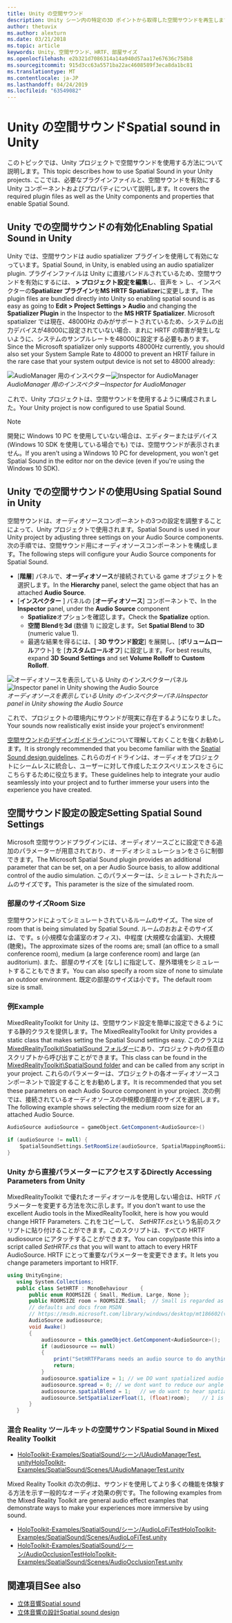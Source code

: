 ```yaml
---
title: Unity の空間サウンド
description: Unity シーン内の特定の3D ポイントから取得した空間サウンドを再生します。
author: thetuvix
ms.author: alexturn
ms.date: 03/21/2018
ms.topic: article
keywords: Unity、空間サウンド、HRTF、部屋サイズ
ms.openlocfilehash: e2b321d7086314a14a940d57aa17e67636c758b8
ms.sourcegitcommit: 915d3cc63a5571ba22ac4608589f3eca8da1bc81
ms.translationtype: MT
ms.contentlocale: ja-JP
ms.lasthandoff: 04/24/2019
ms.locfileid: "63549082"
---
```

# <a name="spatial-sound-in-unity"></a><span data-ttu-id="5a6ed-104">Unity の空間サウンド</span><span class="sxs-lookup"><span data-stu-id="5a6ed-104">Spatial sound in Unity</span></span>

<span data-ttu-id="5a6ed-105">このトピックでは、Unity プロジェクトで空間サウンドを使用する方法について説明します。</span><span class="sxs-lookup"><span data-stu-id="5a6ed-105">This topic describes how to use Spatial Sound in your Unity projects.</span></span> <span data-ttu-id="5a6ed-106">ここでは、必要なプラグインファイルと、空間サウンドを有効にする Unity コンポーネントおよびプロパティについて説明します。</span><span class="sxs-lookup"><span data-stu-id="5a6ed-106">It covers the required plugin files as well as the Unity components and properties that enable Spatial Sound.</span></span>

## <a name="enabling-spatial-sound-in-unity"></a><span data-ttu-id="5a6ed-107">Unity での空間サウンドの有効化</span><span class="sxs-lookup"><span data-stu-id="5a6ed-107">Enabling Spatial Sound in Unity</span></span>

<span data-ttu-id="5a6ed-108">Unity では、空間サウンドは audio spatializer プラグインを使用して有効になっています。</span><span class="sxs-lookup"><span data-stu-id="5a6ed-108">Spatial Sound, in Unity, is enabled using an audio spatializer plugin.</span></span> <span data-ttu-id="5a6ed-109">プラグインファイルは Unity に直接バンドルされているため、空間サウンドを有効にするには、 **> プロジェクト設定を編集**し、音声を > し、インスペクターの**Spatializer プラグイン**を**MS HRTF Spatializer**に変更します。</span><span class="sxs-lookup"><span data-stu-id="5a6ed-109">The plugin files are bundled directly into Unity so enabling spatial sound is as easy as going to **Edit > Project Settings > Audio** and changing the **Spatializer Plugin** in the Inspector to the **MS HRTF Spatializer**.</span></span> <span data-ttu-id="5a6ed-110">Microsoft spatializer では現在、48000Hz のみがサポートされているため、システムの出力デバイスが48000に設定されていない場合、まれに HRTF の障害が発生しないように、システムのサンプルレートを48000に設定する必要もあります。</span><span class="sxs-lookup"><span data-stu-id="5a6ed-110">Since the Microsoft spatializer only supports 48000Hz currently, you should also set your System Sample Rate to 48000 to prevent an HRTF failure in the rare case that your system output device is not set to 48000 already:</span></span>

<span data-ttu-id="5a6ed-111">![AudioManager 用のインスペクター](images/audio-250px.png)</span><span class="sxs-lookup"><span data-stu-id="5a6ed-111">![Inspector for AudioManager](images/audio-250px.png)</span></span><br>
<span data-ttu-id="5a6ed-112">*AudioManager 用のインスペクター*</span><span class="sxs-lookup"><span data-stu-id="5a6ed-112">*Inspector for AudioManager*</span></span>

<span data-ttu-id="5a6ed-113">これで、Unity プロジェクトは、空間サウンドを使用するように構成されました。</span><span class="sxs-lookup"><span data-stu-id="5a6ed-113">Your Unity project is now configured to use Spatial Sound.</span></span>

>[!NOTE]
><span data-ttu-id="5a6ed-114">開発に Windows 10 PC を使用していない場合は、エディターまたはデバイス (Windows 10 SDK を使用している場合でも) では、空間サウンドが表示されません。</span><span class="sxs-lookup"><span data-stu-id="5a6ed-114">If you aren't using a Windows 10 PC for development, you won't get Spatial Sound in the editor nor on the device (even if you're using the Windows 10 SDK).</span></span>

## <a name="using-spatial-sound-in-unity"></a><span data-ttu-id="5a6ed-115">Unity での空間サウンドの使用</span><span class="sxs-lookup"><span data-stu-id="5a6ed-115">Using Spatial Sound in Unity</span></span>

<span data-ttu-id="5a6ed-116">空間サウンドは、オーディオソースコンポーネントの3つの設定を調整することによって、Unity プロジェクトで使用されます。</span><span class="sxs-lookup"><span data-stu-id="5a6ed-116">Spatial Sound is used in your Unity project by adjusting three settings on your Audio Source components.</span></span> <span data-ttu-id="5a6ed-117">次の手順では、空間サウンド用にオーディオソースコンポーネントを構成します。</span><span class="sxs-lookup"><span data-stu-id="5a6ed-117">The following steps will configure your Audio Source components for Spatial Sound.</span></span>
* <span data-ttu-id="5a6ed-118">[**階層**] パネルで、**オーディオソース**が接続されている game オブジェクトを選択します。</span><span class="sxs-lookup"><span data-stu-id="5a6ed-118">In the **Hierarchy** panel, select the game object that has an attached **Audio Source**.</span></span>
* <span data-ttu-id="5a6ed-119">[**インスペクター** ] パネルの [**オーディオソース**] コンポーネントで、</span><span class="sxs-lookup"><span data-stu-id="5a6ed-119">In the **Inspector** panel, under the **Audio Source** component</span></span>
    * <span data-ttu-id="5a6ed-120">**Spatialize**オプションを確認します。</span><span class="sxs-lookup"><span data-stu-id="5a6ed-120">Check the **Spatialize** option.</span></span>
    * <span data-ttu-id="5a6ed-121">**空間 Blend**を**3d** (数値 1) に設定します。</span><span class="sxs-lookup"><span data-stu-id="5a6ed-121">Set **Spatial Blend** to **3D** (numeric value 1).</span></span>
    * <span data-ttu-id="5a6ed-122">最適な結果を得るには、[ **3D サウンド設定**] を展開し、[**ボリュームロール**アウト] を [**カスタムロールオフ**] に設定します。</span><span class="sxs-lookup"><span data-stu-id="5a6ed-122">For best results, expand **3D Sound Settings** and set **Volume Rolloff** to **Custom Rolloff**.</span></span>

<span data-ttu-id="5a6ed-123">![オーディオソースを表示している Unity のインスペクターパネル](images/audiosource.png)</span><span class="sxs-lookup"><span data-stu-id="5a6ed-123">![Inspector panel in Unity showing the Audio Source](images/audiosource.png)</span></span><br>
<span data-ttu-id="5a6ed-124">*オーディオソースを表示している Unity のインスペクターパネル*</span><span class="sxs-lookup"><span data-stu-id="5a6ed-124">*Inspector panel in Unity showing the Audio Source*</span></span>

<span data-ttu-id="5a6ed-125">これで、プロジェクトの環境内にサウンドが現実に存在するようになりました。</span><span class="sxs-lookup"><span data-stu-id="5a6ed-125">Your sounds now realistically exist inside your project's environment!</span></span>

<span data-ttu-id="5a6ed-126">[空間サウンドのデザインガイドライン](spatial-sound-design.md)について理解しておくことを強くお勧めします。</span><span class="sxs-lookup"><span data-stu-id="5a6ed-126">It is strongly recommended that you become familiar with the [Spatial Sound design guidelines](spatial-sound-design.md).</span></span> <span data-ttu-id="5a6ed-127">これらのガイドラインは、オーディオをプロジェクトにシームレスに統合し、ユーザーに対して作成したエクスペリエンスをさらにこちらするために役立ちます。</span><span class="sxs-lookup"><span data-stu-id="5a6ed-127">These guidelines help to integrate your audio seamlessly into your project and to further immerse your users into the experience you have created.</span></span>

## <a name="setting-spatial-sound-settings"></a><span data-ttu-id="5a6ed-128">空間サウンド設定の設定</span><span class="sxs-lookup"><span data-stu-id="5a6ed-128">Setting Spatial Sound Settings</span></span>

<span data-ttu-id="5a6ed-129">Microsoft 空間サウンドプラグインには、オーディオソースごとに設定できる追加のパラメーターが用意されており、オーディオシミュレーションをさらに制御できます。</span><span class="sxs-lookup"><span data-stu-id="5a6ed-129">The Microsoft Spatial Sound plugin provides an additional parameter that can be set, on a per Audio Source basis, to allow additional control of the audio simulation.</span></span> <span data-ttu-id="5a6ed-130">このパラメーターは、シミュレートされたルームのサイズです。</span><span class="sxs-lookup"><span data-stu-id="5a6ed-130">This parameter is the size of the simulated room.</span></span>

### <a name="room-size"></a><span data-ttu-id="5a6ed-131">部屋のサイズ</span><span class="sxs-lookup"><span data-stu-id="5a6ed-131">Room Size</span></span>

<span data-ttu-id="5a6ed-132">空間サウンドによってシミュレートされているルームのサイズ。</span><span class="sxs-lookup"><span data-stu-id="5a6ed-132">The size of room that is being simulated by Spatial Sound.</span></span> <span data-ttu-id="5a6ed-133">ルームのおおよそのサイズは、です。s (小規模な会議室のオフィス)、中程度 (大規模な会議室)、大規模 (聴衆)。</span><span class="sxs-lookup"><span data-stu-id="5a6ed-133">The approximate sizes of the rooms are; small (an office to a small conference room), medium (a large conference room) and large (an auditorium).</span></span> <span data-ttu-id="5a6ed-134">また、部屋のサイズを [なし] に指定して、屋外環境をシミュレートすることもできます。</span><span class="sxs-lookup"><span data-stu-id="5a6ed-134">You can also specify a room size of none to simulate an outdoor environment.</span></span> <span data-ttu-id="5a6ed-135">既定の部屋のサイズは小です。</span><span class="sxs-lookup"><span data-stu-id="5a6ed-135">The default room size is small.</span></span>

### <a name="example"></a><span data-ttu-id="5a6ed-136">例</span><span class="sxs-lookup"><span data-stu-id="5a6ed-136">Example</span></span>

<span data-ttu-id="5a6ed-137">MixedRealityToolkit for Unity は、空間サウンド設定を簡単に設定できるようにする静的クラスを提供します。</span><span class="sxs-lookup"><span data-stu-id="5a6ed-137">The MixedRealityToolkit for Unity provides a static class that makes setting the Spatial Sound settings easy.</span></span> <span data-ttu-id="5a6ed-138">このクラスは[MixedRealityToolkit\SpatialSound フォルダー](https://github.com/Microsoft/MixedRealityToolkit-Unity/tree/htk_release/Assets/HoloToolkit/SpatialSound)にあり、プロジェクト内の任意のスクリプトから呼び出すことができます。</span><span class="sxs-lookup"><span data-stu-id="5a6ed-138">This class can be found in the [MixedRealityToolkit\SpatialSound folder](https://github.com/Microsoft/MixedRealityToolkit-Unity/tree/htk_release/Assets/HoloToolkit/SpatialSound) and can be called from any script in your project.</span></span> <span data-ttu-id="5a6ed-139">これらのパラメーターは、プロジェクトの各オーディオソースコンポーネントで設定することをお勧めします。</span><span class="sxs-lookup"><span data-stu-id="5a6ed-139">It is recommended that you set these parameters on each Audio Source component in your project.</span></span> <span data-ttu-id="5a6ed-140">次の例では、接続されているオーディオソースの中規模の部屋のサイズを選択します。</span><span class="sxs-lookup"><span data-stu-id="5a6ed-140">The following example shows selecting the medium room size for an attached Audio Source.</span></span>

```cs
AudioSource audioSource = gameObject.GetComponent<AudioSource>()

if (audioSource != null) {
    SpatialSoundSettings.SetRoomSize(audioSource, SpatialMappingRoomSizes.Medium);
}
```

### <a name="directly-accessing-parameters-from-unity"></a><span data-ttu-id="5a6ed-141">Unity から直接パラメーターにアクセスする</span><span class="sxs-lookup"><span data-stu-id="5a6ed-141">Directly Accessing Parameters from Unity</span></span>

<span data-ttu-id="5a6ed-142">MixedRealityToolkit で優れたオーディオツールを使用しない場合は、HRTF パラメーターを変更する方法を次に示します。</span><span class="sxs-lookup"><span data-stu-id="5a6ed-142">If you don't want to use the excellent Audio tools in the MixedRealityToolkit, here is how you would change HRTF Parameters.</span></span> <span data-ttu-id="5a6ed-143">これをコピーして、 *SetHRTF.cs*という名前のスクリプトに貼り付けることができます。このスクリプトは、すべての HRTF audiosource にアタッチすることができます。</span><span class="sxs-lookup"><span data-stu-id="5a6ed-143">You can copy/paste this into a script called *SetHRTF.cs* that you will want to attach to every HRTF AudioSource.</span></span> <span data-ttu-id="5a6ed-144">HRTF にとって重要なパラメーターを変更できます。</span><span class="sxs-lookup"><span data-stu-id="5a6ed-144">It lets you change parameters important to HRTF.</span></span>

```cs
using UnityEngine;
   using System.Collections;
   public class SetHRTF : MonoBehaviour    {
       public enum ROOMSIZE { Small, Medium, Large, None };
       public ROOMSIZE room = ROOMSIZE.Small;  // Small is regarded as the "most average"
       // defaults and docs from MSDN
       // https://msdn.microsoft.com/library/windows/desktop/mt186602(v=vs.85).aspx
       AudioSource audiosource;
       void Awake()
       {
           audiosource = this.gameObject.GetComponent<AudioSource>();
           if (audiosource == null)
           {
               print("SetHRTFParams needs an audio source to do anything.");
               return;
           }
           audiosource.spatialize = 1; // we DO want spatialized audio
           audiosource.spread = 0; // we dont want to reduce our angle of hearing
           audiosource.spatialBlend = 1;   // we do want to hear spatialized audio
           audiosource.SetSpatializerFloat(1, (float)room);    // 1 is the roomsize param
       }
   }
```
### <a name="spatial-sound-in-mixed-reality-toolkit"></a><span data-ttu-id="5a6ed-145">混合 Reality ツールキットの空間サウンド</span><span class="sxs-lookup"><span data-stu-id="5a6ed-145">Spatial Sound in Mixed Reality Toolkit</span></span>
- [<span data-ttu-id="5a6ed-146">HoloToolkit-Examples/SpatialSound/シーン/UAudioManagerTest. unity</span><span class="sxs-lookup"><span data-stu-id="5a6ed-146">HoloToolkit-Examples/SpatialSound/Scenes/UAudioManagerTest.unity</span></span>](https://github.com/Microsoft/MixedRealityToolkit-Unity/blob/htk_release/Assets/HoloToolkit-Examples/SpatialSound/Scenes/UAudioManagerTest.unity)

<span data-ttu-id="5a6ed-147">Mixed Reality Toolkit の次の例は、サウンドを使用してより多くの機能を体験する方法を示す一般的なオーディオ効果の例です。</span><span class="sxs-lookup"><span data-stu-id="5a6ed-147">The following examples from the Mixed Reality Toolkit are general audio effect examples that demonstrate ways to make your experiences more immersive by using sound.</span></span>
- [<span data-ttu-id="5a6ed-148">HoloToolkit-Examples/SpatialSound/シーン/AudioLoFiTest</span><span class="sxs-lookup"><span data-stu-id="5a6ed-148">HoloToolkit-Examples/SpatialSound/Scenes/AudioLoFiTest.unity</span></span>](https://github.com/Microsoft/MixedRealityToolkit-Unity/blob/htk_release/Assets/HoloToolkit-Examples/SpatialSound/Scenes/AudioLoFiTest.unity)
- [<span data-ttu-id="5a6ed-149">HoloToolkit-Examples/SpatialSound/シーン/AudioOcclusionTest</span><span class="sxs-lookup"><span data-stu-id="5a6ed-149">HoloToolkit-Examples/SpatialSound/Scenes/AudioOcclusionTest.unity</span></span>](https://github.com/Microsoft/MixedRealityToolkit-Unity/blob/htk_release/Assets/HoloToolkit-Examples/SpatialSound/Scenes/AudioOcclusionTest.unity)

## <a name="see-also"></a><span data-ttu-id="5a6ed-150">関連項目</span><span class="sxs-lookup"><span data-stu-id="5a6ed-150">See also</span></span>
* [<span data-ttu-id="5a6ed-151">立体音響</span><span class="sxs-lookup"><span data-stu-id="5a6ed-151">Spatial sound</span></span>](spatial-sound.md)
* [<span data-ttu-id="5a6ed-152">立体音響の設計</span><span class="sxs-lookup"><span data-stu-id="5a6ed-152">Spatial sound design</span></span>](spatial-sound-design.md)
